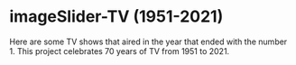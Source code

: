 # imageSlider-TV (1951-2021)

Here are some TV shows that aired in the year that ended with the number 1. This project celebrates 70 years of TV from 1951 to 2021.
